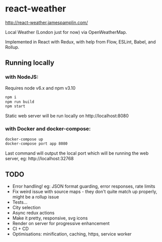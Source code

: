 # react-weather

http://react-weather.jamespamplin.com/

Local Weather (London just for now) via OpenWeatherMap.

Implemented in React with Redux, with help from Flow, ESLint, Babel, and Rollup.

## Running locally

### with NodeJS:

Requires node v6.x and npm v3.10

```sh
npm i
npm run build
npm start
```

Static web server will be run locally on http://localhost:8080

### with Docker and docker-compose:

```sh
docker-compose up
docker-compose port app 8080
```

Last command will output the local port which will be running the web server, eg: http://localhost:32768

## TODO

- Error handling! eg: JSON format guarding, error responses, rate limits
- Fix weird issue with source maps - they don't quite match up properly, might be a rollup issue
- Tests...
- City selection
- Async redux actions
- Make it pretty, responsive, svg icons
- Render on server for progressive enhancement
- CI + CD
- Optimisations: minification, caching, https, service worker 
